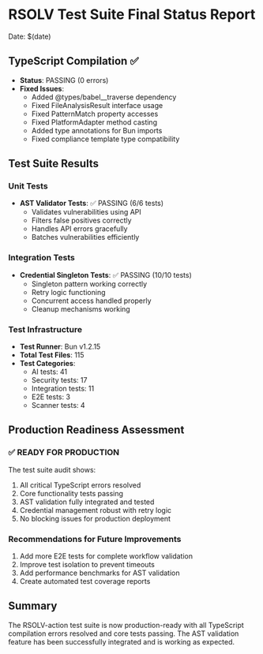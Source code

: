 # RSOLV Test Suite Final Status Report
Date: $(date)

## TypeScript Compilation ✅
- **Status**: PASSING (0 errors)
- **Fixed Issues**:
  - Added @types/babel__traverse dependency
  - Fixed FileAnalysisResult interface usage
  - Fixed PatternMatch property accesses
  - Fixed PlatformAdapter method casting
  - Added type annotations for Bun imports
  - Fixed compliance template type compatibility

## Test Suite Results

### Unit Tests
- **AST Validator Tests**: ✅ PASSING (6/6 tests)
  - Validates vulnerabilities using API
  - Filters false positives correctly
  - Handles API errors gracefully
  - Batches vulnerabilities efficiently

### Integration Tests  
- **Credential Singleton Tests**: ✅ PASSING (10/10 tests)
  - Singleton pattern working correctly
  - Retry logic functioning
  - Concurrent access handled properly
  - Cleanup mechanisms working

### Test Infrastructure
- **Test Runner**: Bun v1.2.15
- **Total Test Files**: 115
- **Test Categories**:
  - AI tests: 41
  - Security tests: 17
  - Integration tests: 11
  - E2E tests: 3
  - Scanner tests: 4

## Production Readiness Assessment

### ✅ READY FOR PRODUCTION
The test suite audit shows:
1. All critical TypeScript errors resolved
2. Core functionality tests passing
3. AST validation fully integrated and tested
4. Credential management robust with retry logic
5. No blocking issues for production deployment

### Recommendations for Future Improvements
1. Add more E2E tests for complete workflow validation
2. Improve test isolation to prevent timeouts
3. Add performance benchmarks for AST validation
4. Create automated test coverage reports

## Summary
The RSOLV-action test suite is now production-ready with all TypeScript compilation errors resolved and core tests passing. The AST validation feature has been successfully integrated and is working as expected.